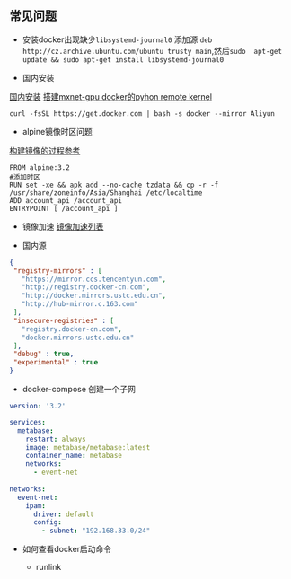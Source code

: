 ## 常见问题

- 安装docker出现缺少`libsystemd-journal0`
添加源 `deb http://cz.archive.ubuntu.com/ubuntu trusty main`,然后`sudo  apt-get update && sudo apt-get install libsystemd-journal0`

- 国内安装

[国内安装](https://yq.aliyun.com/articles/110806)
[搭建mxnet-gpu docker的pyhon remote kernel](https://www.cnblogs.com/dwsun/p/7833580.html)
```shell
curl -fsSL https://get.docker.com | bash -s docker --mirror Aliyun
```
- alpine镜像时区问题

[构建镜像的过程参考](https://segmentfault.com/a/1190000009107014)

```shell
FROM alpine:3.2
#添加时区
RUN set -xe && apk add --no-cache tzdata && cp -r -f /usr/share/zoneinfo/Asia/Shanghai /etc/localtime
ADD account_api /account_api
ENTRYPOINT [ /account_api ] 

```

- 镜像加速
[镜像加速列表](https://xuanyuan.me/blog/archives/1154)

- 国内源

```json
{
 "registry-mirrors" : [
   "https://mirror.ccs.tencentyun.com",
   "http://registry.docker-cn.com",
   "http://docker.mirrors.ustc.edu.cn",
   "http://hub-mirror.c.163.com"
 ],
 "insecure-registries" : [
   "registry.docker-cn.com",
   "docker.mirrors.ustc.edu.cn"
 ],
 "debug" : true,
 "experimental" : true
}
```

- docker-compose 创建一个子网
```yaml
version: '3.2'

services:
  metabase:
    restart: always
    image: metabase/metabase:latest
    container_name: metabase
    networks:
      - event-net
 
networks:
  event-net:
    ipam:
      driver: default
      config:
        - subnet: "192.168.33.0/24"
```

- 如何查看docker启动命令

  - runlink